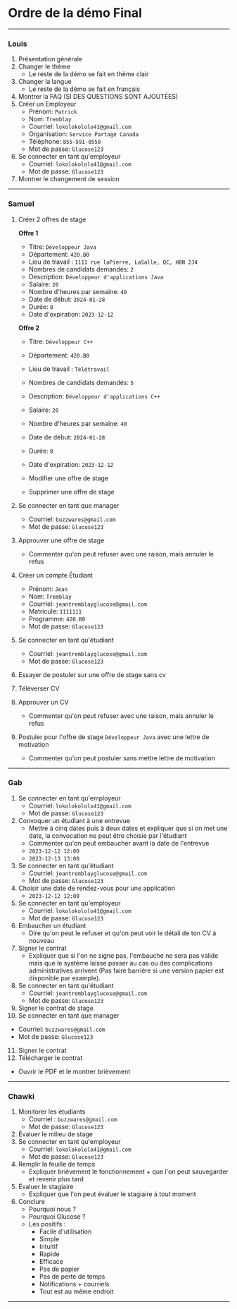 # Ordre de la démo Final

---
### Louis
1. Présentation générale
2. Changer le thème
    - Le reste de la démo se fait en thème clair
3. Changer la langue
    - Le reste de la démo se fait en français
4. Montrer la FAQ (SI DES QUESTIONS SONT AJOUTÉES)
5. Créer un Employeur
   - Prénom: `Patrick`
   - Nom: `Tremblay`
   - Courriel: `lokolokololo41@gmail.com`
   - Organisation: `Service Partagé Canada`
   - Téléphone: `855-591-0550`
   - Mot de passe: `Glucose123`
6. Se connecter en tant qu'employeur
   - Courriel: `lokolokololo41@gmail.com`
   - Mot de passe: `Glucose123`
7. Montrer le changement de session 
---
### Samuel
1. Créer 2 offres de stage 

   **Offre 1**
   - Titre: `Développeur Java`
   - Département: `420.B0`
   - Lieu de travail : `1111 rue laPierre, LaSalle, QC, H8N 2J4`
   - Nombres de candidats demandés: `2`
   - Description: `Développeur d'applications Java`
   - Salaire: `20`
   - Nombre d'heures par semaine: `40`
   - Date de début: `2024-01-28`
   - Durée: `8`
   - Date d'expiration: `2023-12-12`

   **Offre 2**
   - Titre: `Développeur C++`
   - Département: `420.B0`
   - Lieu de travail : `Télétravail`
   - Nombres de candidats demandés: `5`
   - Description: `Développeur d'applications C++`
   - Salaire: `20`
   - Nombre d'heures par semaine: `40`
   - Date de début: `2024-01-28`
   - Durée: `8`
   - Date d'expiration: `2023-12-12`
          
   - Modifier une offre de stage
   - Supprimer une offre de stage
2. Se connecter en tant que manager
   - Courriel: `buzzwares@gmail.com`
   - Mot de passe: `Glucose123`
3. Approuver une offre de stage
   - Commenter qu'on peut refuser avec une raison, mais annuler le refus
4. Créer un compte Étudiant
    - Prénom: `Jean`
    - Nom: `Tremblay`
    - Courriel: `jeantremblayglucose@gmail.com`
    - Matricule: `1111111`
    - Programme: `420.B0`
    - Mot de passe: `Glucose123`
5. Se connecter en tant qu'étudiant
   - Courriel: `jeantremblayglucose@gmail.com`
   - Mot de passe: `Glucose123`
6. Essayer de postuler sur une offre de stage sans cv
7. Téléverser CV
8. Approuver un CV
   - Commenter qu'on peut refuser avec une raison, mais annuler le refus
9. Postuler pour l'offre de stage `Développeur Java` avec une lettre de motivation
   * Commenter qu'on peut postuler sans mettre lettre de motivation
---
### Gab
1. Se connecter en tant qu'employeur
   - Courriel: `lokolokololo41@gmail.com`
   - Mot de passe: `Glucose123`
2. Convoquer un étudiant à une entrevue
   - Mettre à cinq dates puis à deux dates et expliquer que si on met une date, la convocation ne peut être choisie par l'étudiant
   * Commenter qu'on peut embaucher avant la date de l'entrevue
   - `2023-12-12 12:00`
   - `2023-12-13 13:00`
3. Se connecter en tant qu'étudiant
   - Courriel: `jeantremblayglucose@gmail.com`
   - Mot de passe: `Glucose123`
4. Choisir une date de rendez-vous pour une application
   - `2023-12-12 12:00`
5. Se connecter en tant qu'employeur
   - Courriel: `lokolokololo41@gmail.com`
   - Mot de passe: `Glucose123`
6. Embaucher un étudiant
   - Dire qu'on peut le refuser et qu'on peut voir le détail de ton CV à nouveau
7. Signer le contrat
   - Expliquer que si l'on ne signe pas, l'embauche ne sera pas valide mais que le système laisse passer au cas ou des complications administratives arrivent (Pas faire barrière si une version papier est disponible par example).
8. Se connecter en tant qu'étudiant
   - Courriel: `jeantremblayglucose@gmail.com`
   - Mot de passe: `Glucose123`
9. Signer le contrat de stage
10. Se connecter en tant que manager
   - Courriel: `buzzwares@gmail.com`
   - Mot de passe: `Glucose123`
11. Signer le contrat
12. Télécharger le contrat
   - Ouvrir le PDF et le montrer brièvement
---
### Chawki
1. Monitorer les étudiants
   - Courriel : `buzzwares@gmail.com`
   - Mot de passe: `Glucose123`
2. Évaluer le milieu de stage
3. Se connecter en tant qu'employeur
   - Courriel: `lokolokololo41@gmail.com`
   - Mot de passe: `Glucose123`
4. Remplir la feuille de temps
   - Expliquer brièvement le fonctionnement + que l'on peut sauvegarder et revenir plus tard
5. Évaluer le stagiaire
   - Expliquer que l'on peut évaluer le stagiaire à tout moment
6. Conclure
   - Pourquoi nous ?
   - Pourquoi Glucose ?
   - Les positifs :
     - Facile d'utilisation
     - Simple
     - Intuitif
     - Rapide
     - Efficace
     - Pas de papier
     - Pas de perte de temps
     - Notifications + courriels
     - Tout est au même endroit
---
